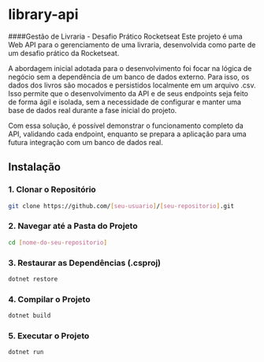 # library-api
####Gestão de Livraria - Desafio Prático Rocketseat
Este projeto é uma Web API para o gerenciamento de uma livraria, desenvolvida como parte de um desafio prático da Rocketseat.

A abordagem inicial adotada para o desenvolvimento foi focar na lógica de negócio sem a dependência de um banco de dados externo. Para isso, os dados dos livros são mocados e persistidos localmente em um arquivo .csv. Isso permite que o desenvolvimento da API e de seus endpoints seja feito de forma ágil e isolada, sem a necessidade de configurar e manter uma base de dados real durante a fase inicial do projeto.

Com essa solução, é possível demonstrar o funcionamento completo da API, validando cada endpoint, enquanto se prepara a aplicação para uma futura integração com um banco de dados real.

## Instalação
### 1. Clonar o Repositório
```Bash
git clone https://github.com/[seu-usuario]/[seu-repositorio].git
```

### 2. Navegar até a Pasta do Projeto
```Bash
cd [nome-do-seu-repositorio]
```

### 3. Restaurar as Dependências (.csproj)
```Bash
dotnet restore
```

### 4. Compilar o Projeto
```Bash
dotnet build
```
### 5. Executar o Projeto
```Bash
dotnet run
```
